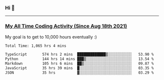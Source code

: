 ### Hi 🙂

---

### <a href="https://wakatime.com/@Eroxl">My All Time Coding Activity (Since Aug 18th 2021)</a>
My goal is to get to 10,000 hours eventually :)
<!--START_SECTION:waka-->

```txt
Total Time: 1,065 hrs 4 mins

TypeScript       574 hrs 2 mins  █████████████▒░░░░░░░░░░░   53.90 %
Python           144 hrs 14 mins ███▒░░░░░░░░░░░░░░░░░░░░░   13.54 %
Markdown         105 hrs 6 mins  ██▒░░░░░░░░░░░░░░░░░░░░░░   09.87 %
JavaScript       35 hrs 39 mins  █░░░░░░░░░░░░░░░░░░░░░░░░   03.35 %
JSON             35 hrs          ▓░░░░░░░░░░░░░░░░░░░░░░░░   03.29 %
```

<!--END_SECTION:waka-->
